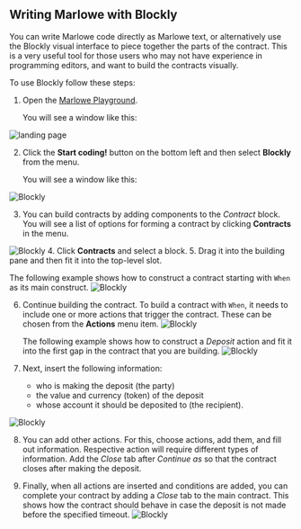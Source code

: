 ## Writing Marlowe with Blockly 
You can write Marlowe code directly as Marlowe text, or alternatively use the Blockly visual interface to piece together the parts of the contract. This is a very useful tool for those users who may not have experience in programming editors, and want to build the contracts visually.

To use Blockly follow these steps:
1. Open the [Marlowe Playground](https://alpha.marlowe.iohkdev.io/#/).

    You will see a window like this:

![landing page](landing-page.png)

2. Click the **Start coding!** button on the bottom left and then select **Blockly** from the menu.

    You will see a window like this:

![Blockly](blockly.png)

3. You can build contracts by adding components to the *Contract* block. You will see a list of options for forming a contract by clicking **Contracts** in the menu. 

![Blockly](blockly-contracts.png)
4. Click **Contracts** and select a block. 
5. Drag it into the building pane and then fit it into the top-level slot. 

   The following example shows how to construct a contract starting with `When` as its main construct.
![Blockly](blockly-four.png)
    
6. Continue building the contract. To build a contract with `When`, it needs to include one or more actions that trigger the contract. These can be chosen from the **Actions** menu item.
![Blockly](blockly-five.png)
 
   The following example shows how to construct a *Deposit* action and fit it into the first gap in the contract that you are building.
![Blockly](blockly-six.png)
7. Next, insert the following information:
 
   - who is making the deposit (the party)
   - the value and currency (token) of the deposit
   - whose account it should be deposited to (the recipient).
   
![Blockly](blockly-seven.png)

8. You can add other actions. For this, choose actions, add them, and fill out information. Respective action will require different types of information.  Add the *Close* tab after *Continue as* so that the contract closes after making the deposit. 

9. Finally, when all actions are inserted and conditions are added, you can complete your contract by adding a *Close* tab to the main contract. This shows how the contract should behave in case the deposit is not made before the specified timeout. 
![Blockly](blockly-eight.png)
